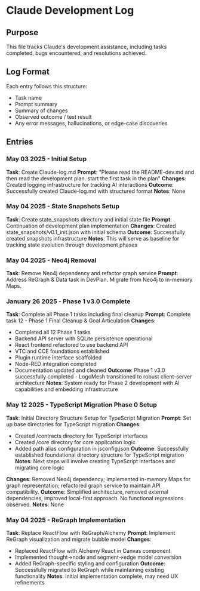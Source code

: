 # Claude Development Log

## Purpose
This file tracks Claude's development assistance, including tasks completed, bugs encountered, and resolutions achieved.

## Log Format
Each entry follows this structure:
- Task name
- Prompt summary
- Summary of changes
- Observed outcome / test result
- Any error messages, hallucinations, or edge-case discoveries

## Entries

### May 03 2025 - Initial Setup
**Task**: Create Claude-log.md
**Prompt**: "Please read the README-dev.md and then read the development plan. start the first task in the plan"
**Changes**: Created logging infrastructure for tracking AI interactions
**Outcome**: Successfully created Claude-log.md with structured format
**Notes**: None

### May 04 2025 - State Snapshots Setup
**Task**: Create state_snapshots directory and initial state file
**Prompt**: Continuation of development plan implementation
**Changes**: Created state_snapshots/v0.1_init.json with initial schema
**Outcome**: Successfully created snapshots infrastructure
**Notes**: This will serve as baseline for tracking state evolution through development phases

### May 04 2025 - Neo4j Removal
**Task**: Remove Neo4j dependency and refactor graph service
**Prompt**:  Address ReGraph & Data task in DevPlan. Migrate from Neo4j to in-memory Maps.

### January 26 2025 - Phase 1 v3.0 Complete
**Task**: Complete all Phase 1 tasks including final cleanup
**Prompt**: Complete task 12 - Phase 1 Final Cleanup & Goal Articulation
**Changes**: 
- Completed all 12 Phase 1 tasks
- Backend API server with SQLite persistence operational
- React frontend refactored to use backend API
- VTC and CCE foundations established
- Plugin runtime interface scaffolded
- Node-RED integration completed
- Documentation updated and cleaned
**Outcome**: Phase 1 v3.0 successfully completed - LogoMesh transitioned to robust client-server architecture
**Notes**: System ready for Phase 2 development with AI capabilities and embedding infrastructure


### May 12 2025 - TypeScript Migration Phase 0 Setup
**Task**: Initial Directory Structure Setup for TypeScript Migration
**Prompt**: Set up base directories for TypeScript migration
**Changes**: 
- Created /contracts directory for TypeScript interfaces
- Created /core directory for core application logic
- Added path alias configuration in jsconfig.json
**Outcome**: Successfully established foundational directory structure for TypeScript migration
**Notes**: Next steps will involve creating TypeScript interfaces and migrating core logic


**Changes**: Removed Neo4j dependency; implemented in-memory Maps for graph representation; refactored graph service to maintain API compatibility.
**Outcome**: Simplified architecture, removed external dependencies, improved local-first approach.  No functional regressions observed.
**Notes**: None

### May 04 2025 - ReGraph Implementation
**Task**: Replace ReactFlow with ReGraph/Alchemy
**Prompt**: Implement ReGraph visualization and migrate bubble model
**Changes**: 
- Replaced ReactFlow with Alchemy React in Canvas component
- Implemented thought->node and segment->edge model conversion
- Added ReGraph-specific styling and configuration
**Outcome**: Successfully migrated to ReGraph while maintaining existing functionality
**Notes**: Initial implementation complete, may need UX refinements